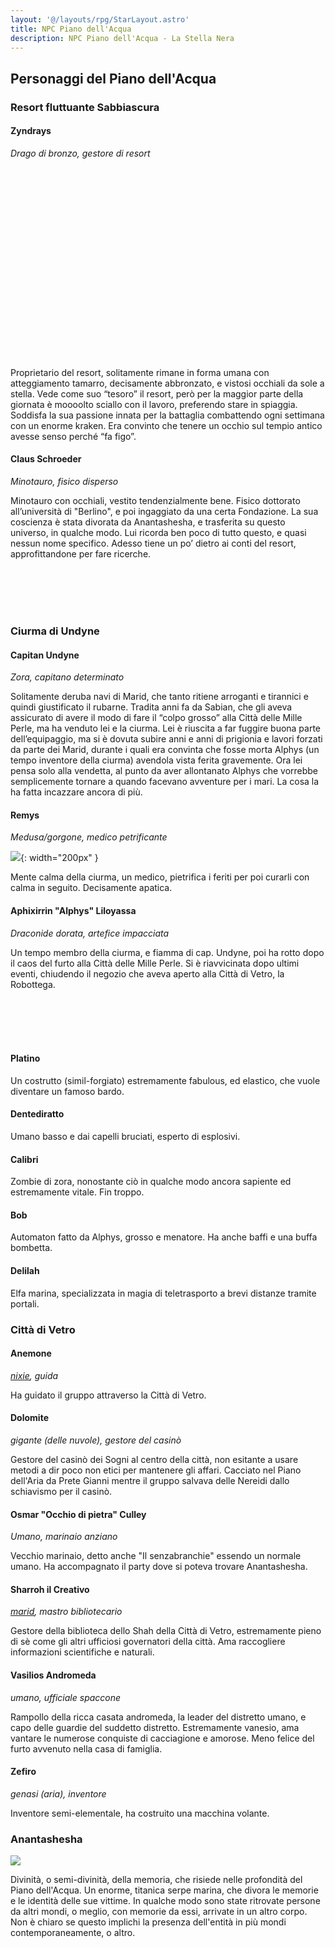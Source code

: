 ```yaml
---
layout: '@/layouts/rpg/StarLayout.astro'
title: NPC Piano dell'Acqua
description: NPC Piano dell'Acqua - La Stella Nera
---
```


## Personaggi del Piano dell'Acqua

### Resort fluttuante Sabbiascura

#### Zyndrays

*Drago di bronzo, gestore di resort*

<div style="width: 45%; background-image: url('https://i.imgur.com/9zhYuyw.jpg'); background-position: top 0% left 50%; background-size: 150%; float: left;" class="portrait"> <a href="https://i.imgur.com/9zhYuyw.jpg" class="fill-div"></a></div> <div style="width: 45%; background-image: url('https://www.dndbeyond.com/avatars/thumbnails/30782/503/1000/1000/638061964458445076.png'); background-position: top 0% right 0%; background-size: 150%; float: left;" class="portrait"> <a href="https://www.dndbeyond.com/avatars/thumbnails/30782/503/1000/1000/638061964458445076.png" class="fill-div"></a></div>

<br><br>
<br><br>
<br><br>
<br><br>
<br><br>
<br><br>
<br><br>
<br><br>
<br><br>

Proprietario del resort, solitamente rimane in forma umana con atteggiamento tamarro, decisamente abbronzato, e vistosi occhiali da sole a stella. Vede come suo “tesoro” il resort, però per la maggior parte della giornata è moooolto sciallo con il lavoro, preferendo stare in spiaggia. Soddisfa la sua passione innata per la battaglia combattendo ogni settimana con un enorme kraken.
Era convinto che tenere un occhio sul tempio antico avesse senso perché “fa figo”.

#### Claus Schroeder

<div style="width: 33%; background-image: url('https://i.imgur.com/n0GwCHN.jpg'); background-position: top 0% left 50%; background-size: 120%; float: left;" class="portrait"> <a href="https://i.imgur.com/n0GwCHN.jpg" class="fill-div"></a></div>

*Minotauro, fisico disperso*

Minotauro con occhiali, vestito tendenzialmente bene. Fisico dottorato all’università di "Berlino", e poi ingaggiato da una certa Fondazione. La sua coscienza è stata divorata da Anantashesha, e trasferita su questo universo, in qualche modo. Lui ricorda ben poco di tutto questo, e quasi nessun nome specifico. Adesso tiene un po’ dietro ai conti del resort, approfittandone per fare ricerche.

<br>
<br>
<br>
<br>

### Ciurma di Undyne

#### Capitan Undyne

<div style="width: 25%; background-image: url('https://i.imgur.com/zvVCfSP.jpg'); background-position: top 0% left 0%; background-size: 100%; float: left;" class="portrait"> <a href="https://i.imgur.com/zvVCfSP.jpg" class="fill-div"></a></div>

*Zora, capitano determinato*

Solitamente deruba navi di Marid, che tanto ritiene arroganti e tirannici e quindi giustificato il rubarne.
Tradita anni fa da Sabian, che gli aveva assicurato di avere il modo di fare il “colpo grosso” alla Città delle Mille Perle, ma ha venduto lei e la ciurma. Lei è riuscita a far fuggire buona parte dell’equipaggio, ma si è dovuta subire anni e anni di prigionia e lavori forzati da parte dei Marid, durante i quali era convinta che fosse morta Alphys (un tempo inventore della ciurma) avendola vista ferita gravemente. Ora lei pensa solo alla vendetta, al punto da aver allontanato Alphys che vorrebbe semplicemente tornare a quando facevano avventure per i mari. La cosa la ha fatta incazzare ancora di più.

#### Remys

*Medusa/gorgone, medico petrificante*

![](https://i.imgur.com/w4vanwB.png){: width="200px" }

Mente calma della ciurma, un medico, pietrifica i feriti per poi curarli con calma in seguito. Decisamente apatica.

#### Aphixirrin "Alphys" Liloyassa

<div style="width: 25%; background-image: url('https://i.imgur.com/uCJjnWl.jpg'); background-position: top 5% left 12%; background-size: 200%; float: left;" class="portrait"> <a href="https://i.imgur.com/uCJjnWl.jpg" class="fill-div"></a></div>

*Draconide dorata, artefice impacciata*

Un tempo membro della ciurma, e fiamma di cap. Undyne, poi ha rotto dopo il caos del furto alla Città delle Mille Perle. Si è riavvicinata dopo ultimi eventi, chiudendo il negozio che aveva aperto alla Città di Vetro, la Robottega.

<br>
<br>
<br>
<br>

<div style="width: 17.5%; background-image: url('https://i.imgur.com/eZu1iZw.jpg'); background-position: top 7% right 35%; background-size: 300%; float: left;" class="portrait"> <a href="https://i.imgur.com/eZu1iZw.jpg" class="fill-div"></a></div> <div style="width: 17.5%; background-image: url('https://i.imgur.com/rWyj4UM.jpg'); background-position: top 7% right 35%; background-size: 300%; float: left;" class="portrait"> <a href="https://i.imgur.com/rWyj4UM.jpg" class="fill-div"></a></div> <div style="width: 17.5%; background-image: url('https://images-wixmp-ed30a86b8c4ca887773594c2.wixmp.com/f/1d9fd141-ac4e-4245-9fc8-df15d1a817d9/dctiqwl-db2cb5e4-36ee-4a16-a727-cb87cec92368.png?token=eyJ0eXAiOiJKV1QiLCJhbGciOiJIUzI1NiJ9.eyJzdWIiOiJ1cm46YXBwOjdlMGQxODg5ODIyNjQzNzNhNWYwZDQxNWVhMGQyNmUwIiwiaXNzIjoidXJuOmFwcDo3ZTBkMTg4OTgyMjY0MzczYTVmMGQ0MTVlYTBkMjZlMCIsIm9iaiI6W1t7InBhdGgiOiJcL2ZcLzFkOWZkMTQxLWFjNGUtNDI0NS05ZmM4LWRmMTVkMWE4MTdkOVwvZGN0aXF3bC1kYjJjYjVlNC0zNmVlLTRhMTYtYTcyNy1jYjg3Y2VjOTIzNjgucG5nIn1dXSwiYXVkIjpbInVybjpzZXJ2aWNlOmZpbGUuZG93bmxvYWQiXX0.yqGxenIDa07RxbAIUzxMnZw-Ll7YeungsYdz2QoSdEs'); background-position: top 7% right 35%; background-size: 120%; float: left;" class="portrait"> <a href="https://images-wixmp-ed30a86b8c4ca887773594c2.wixmp.com/f/1d9fd141-ac4e-4245-9fc8-df15d1a817d9/dctiqwl-db2cb5e4-36ee-4a16-a727-cb87cec92368.png?token=eyJ0eXAiOiJKV1QiLCJhbGciOiJIUzI1NiJ9.eyJzdWIiOiJ1cm46YXBwOjdlMGQxODg5ODIyNjQzNzNhNWYwZDQxNWVhMGQyNmUwIiwiaXNzIjoidXJuOmFwcDo3ZTBkMTg4OTgyMjY0MzczYTVmMGQ0MTVlYTBkMjZlMCIsIm9iaiI6W1t7InBhdGgiOiJcL2ZcLzFkOWZkMTQxLWFjNGUtNDI0NS05ZmM4LWRmMTVkMWE4MTdkOVwvZGN0aXF3bC1kYjJjYjVlNC0zNmVlLTRhMTYtYTcyNy1jYjg3Y2VjOTIzNjgucG5nIn1dXSwiYXVkIjpbInVybjpzZXJ2aWNlOmZpbGUuZG93bmxvYWQiXX0.yqGxenIDa07RxbAIUzxMnZw-Ll7YeungsYdz2QoSdEs" class="fill-div"></a></div> <div style="width: 17.5%; background-image: url('https://i.imgur.com/jv2Jn9T.jpg'); background-position: top 0% right 0%; background-size: 100%; float: left;" class="portrait"> <a href="https://i.imgur.com/jv2Jn9T.jpg" class="fill-div"></a></div> <div style="width: 17.5%; background-image: url('https://i.imgur.com/PrSVnzH.jpg'); background-position: top 10% right 52%; background-size: 400%; float: left;" class="portrait"> <a href="https://i.imgur.com/PrSVnzH.jpg" class="fill-div"></a></div>

#### Platino

Un costrutto (simil-forgiato) estremamente fabulous, ed elastico, che vuole diventare un famoso bardo.

#### Dentediratto

Umano basso e dai capelli bruciati, esperto di esplosivi.

#### Calibri

Zombie di zora, nonostante ciò in qualche modo ancora sapiente ed estremamente vitale. Fin troppo.

#### Bob

Automaton fatto da Alphys, grosso e menatore. Ha anche baffi e una buffa bombetta.

#### Delilah

Elfa marina, specializzata in magia di teletrasporto a brevi distanze tramite portali.

### Città di Vetro


#### Anemone

*[nixie](https://forgottenrealms.fandom.com/wiki/Nixie), guida*

Ha guidato il gruppo attraverso la Città di Vetro.

#### Dolomite

*gigante (delle nuvole), gestore del casinò*

Gestore del casinò dei Sogni al centro della città, non esitante a usare metodi a dir poco non etici per mantenere gli affari. Cacciato nel Piano dell'Aria da Prete Gianni mentre il gruppo salvava delle Nereidi dallo schiavismo per il casinò.

#### Osmar "Occhio di pietra" Culley

*Umano, marinaio anziano*

Vecchio marinaio, detto anche "Il senzabranchie" essendo un normale umano. Ha accompagnato il party dove si poteva trovare Anantashesha.

#### Sharroh il Creativo

*[marid](https://forgottenrealms.fandom.com/wiki/Marid), mastro bibliotecario*

Gestore della biblioteca dello Shah della Città di Vetro, estremamente pieno di sè come gli altri ufficiosi governatori della città. Ama raccogliere informazioni scientifiche e naturali.

#### Vasilios Andromeda

*umano, ufficiale spaccone*

Rampollo della ricca casata andromeda, la leader del distretto umano, e capo delle guardie del suddetto distretto. Estremamente vanesio, ama vantare le numerose conquiste di cacciagione e amorose. Meno felice del furto avvenuto nella casa di famiglia.

#### Zefiro

*genasi (aria), inventore*

Inventore semi-elementale, ha costruito una macchina volante.


### Anantashesha

![](https://scp-wiki.wdfiles.com/local--files/scp-3000/gaslight.png)

Divinità, o semi-divinità, della memoria, che risiede nelle profondità del Piano dell'Acqua. Un enorme, titanica serpe marina, che divora le memorie e le identità delle sue vittime. In qualche modo sono state ritrovate persone da altri mondi, o meglio, con memorie da essi, arrivate in un altro corpo. Non è chiaro se questo implichi la presenza dell'entità in più mondi contemporaneamente, o altro.